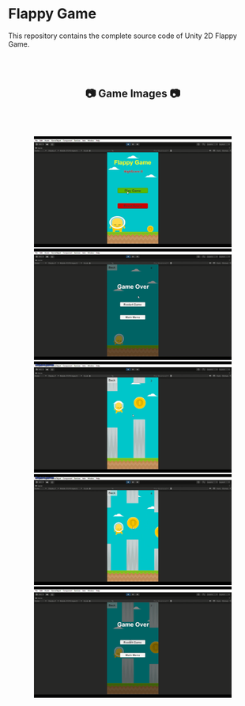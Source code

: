 # Flappy Game

This repository contains the complete source code of Unity 2D Flappy Game.

<br><br/>

<h2 align="center">📷 Game Images 📷</h2>

<br><br/>

<div align="center">
  <img src="https://github.com/MHS-4ever/Game-Projects-Images/blob/main/Flappy%20Game/1.png" alt="Game Scene 1" width="400"/>
  <img src="https://github.com/MHS-4ever/Game-Projects-Images/blob/main/Flappy%20Game/2.png" alt="Game Scene 2" width="400"/>
  <img src="https://github.com/MHS-4ever/Game-Projects-Images/blob/main/Flappy%20Game/3.png" alt="Game Scene 3" width="400"/>
  <img src="https://github.com/MHS-4ever/Game-Projects-Images/blob/main/Flappy%20Game/4.png" alt="Game Scene 4" width="400"/>
  <img src="https://github.com/MHS-4ever/Game-Projects-Images/blob/main/Flappy%20Game/5.png" alt="Game Scene 5" width="400"/>
</div>

